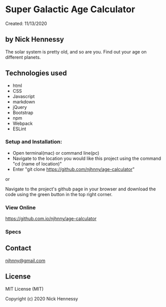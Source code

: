 # Super Galactic Age Calculator
Created: 11/13/2020
## by Nick Hennessy
The solar system is pretty old, and so are you. Find out your age on different planets.
## Technologies used
* html
* CSS
* Javascript
* markdown
* jQuery
* Bootstrap
* npm
* Webpack
* ESLint  

### Setup and Installation:
* Open terminal(mac) or command line(pc)
* Navigate to the location you would like this project using the command "cd (name of location)"
* Enter "git clone https://github.com/njhnny/age-calculator"

or

Navigate to the project's github page in your browser and download the code using the green button in the top right corner.
### View Online
https://github.com.io/njhnny/age-calculator  
### Specs
 
## Contact
njhnny@gmail.com
## License
MIT License (MIT)

Copyright (c) 2020 Nick Hennessy